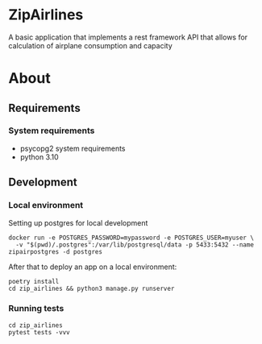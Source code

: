 # ZipAirlines

A basic application that implements a rest framework API that allows for calculation of airplane consumption and capacity

# About

## Requirements

### System requirements

- psycopg2 system requirements
- python 3.10


## Development

### Local environment

Setting up postgres for local development

```shell
docker run -e POSTGRES_PASSWORD=mypassword -e POSTGRES_USER=myuser \
  -v "$(pwd)/.postgres":/var/lib/postgresql/data -p 5433:5432 --name zipairpostgres -d postgres
```

After that to deploy an app on a local environment:

```shell
poetry install
cd zip_airlines && python3 manage.py runserver
```

### Running tests

```shell
cd zip_airlines
pytest tests -vvv
```




